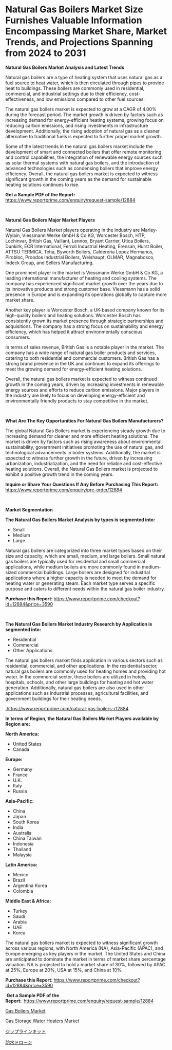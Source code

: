 <p><h1>Natural Gas Boilers Market Size Furnishes Valuable Information Encompassing Market Share, Market Trends, and Projections Spanning from 2024 to 2031</h1></p><p><strong>Natural Gas Boilers Market Analysis and Latest Trends</strong></p>
<p><p>Natural gas boilers are a type of heating system that uses natural gas as a fuel source to heat water, which is then circulated through pipes to provide heat to buildings. These boilers are commonly used in residential, commercial, and industrial settings due to their efficiency, cost-effectiveness, and low emissions compared to other fuel sources.</p><p>The natural gas boilers market is expected to grow at a CAGR of 4.00% during the forecast period. The market growth is driven by factors such as increasing demand for energy-efficient heating systems, growing focus on reducing carbon emissions, and rising investments in infrastructure development. Additionally, the rising adoption of natural gas as a cleaner alternative to traditional fuels is expected to further propel market growth.</p><p>Some of the latest trends in the natural gas boilers market include the development of smart and connected boilers that offer remote monitoring and control capabilities, the integration of renewable energy sources such as solar thermal systems with natural gas boilers, and the introduction of advanced technologies such as condensing boilers that improve energy efficiency. Overall, the natural gas boilers market is expected to witness significant growth in the coming years as the demand for sustainable heating solutions continues to rise.</p></p>
<p><strong>Get a Sample PDF of the Report:&nbsp;</strong> <a href="https://www.reportprime.com/enquiry/request-sample/12884">https://www.reportprime.com/enquiry/request-sample/12884</a></p>
<p>&nbsp;</p>
<p><strong>Natural Gas Boilers Major Market Players</strong></p>
<p><p>Natural Gas Boilers Market players operating in the industry are Marley-Wylain, Viessmann Werke GmbH & Co KG, Worcester Bosch, HTP, Lochinvar, British Gas, Vaillant, Lennox, Bryant Carrier, Utica Boilers, Dunkirk, ECR International, Ferroli Industrial Heating, Erensan, Hurst Boiler, ATTSU TERMICA, Teha, Byworth Boilers, Caldereria Lopez Hermanos, Pirobloc, Proodos Industrial Boilers, Weishaupt, OLMAR, Magnabosco, Indeck Group, and Sellers Manufacturing.</p><p>One prominent player in the market is Viessmann Werke GmbH & Co KG, a leading international manufacturer of heating and cooling systems. The company has experienced significant market growth over the years due to its innovative products and strong customer base. Viessmann has a solid presence in Europe and is expanding its operations globally to capture more market share. </p><p>Another key player is Worcester Bosch, a UK-based company known for its high-quality boilers and heating solutions. Worcester Bosch has consistently grown its market presence through strategic partnerships and acquisitions. The company has a strong focus on sustainability and energy efficiency, which has helped it attract environmentally conscious consumers.</p><p>In terms of sales revenue, British Gas is a notable player in the market. The company has a wide range of natural gas boiler products and services, catering to both residential and commercial customers. British Gas has a strong brand presence in the UK and continues to expand its offerings to meet the growing demand for energy-efficient heating solutions. </p><p>Overall, the natural gas boilers market is expected to witness continued growth in the coming years, driven by increasing investments in renewable energy sources and efforts to reduce carbon emissions. Major players in the industry are likely to focus on developing energy-efficient and environmentally friendly products to stay competitive in the market.</p></p>
<p>&nbsp;</p>
<p><strong>What Are The Key Opportunities For Natural Gas Boilers Manufacturers?</strong></p>
<p><p>The global Natural Gas Boilers market is experiencing steady growth due to increasing demand for cleaner and more efficient heating solutions. The market is driven by factors such as rising awareness about environmental sustainability, government initiatives promoting the use of natural gas, and technological advancements in boiler systems. Additionally, the market is expected to witness further growth in the future, driven by increasing urbanization, industrialization, and the need for reliable and cost-effective heating solutions. Overall, the Natural Gas Boilers market is projected to exhibit a positive growth trend in the coming years.</p></p>
<p><strong>Inquire or Share Your Questions If Any Before Purchasing This Report:</strong> <a href="https://www.reportprime.com/enquiry/pre-order/12884">https://www.reportprime.com/enquiry/pre-order/12884</a></p>
<p>&nbsp;</p>
<p><strong>Market Segmentation</strong></p>
<p><strong>The Natural Gas Boilers Market Analysis by types is segmented into:</strong></p>
<p><ul><li>Small</li><li>Medium</li><li>Large</li></ul></p>
<p><p>Natural gas boilers are categorized into three market types based on their size and capacity, which are small, medium, and large boilers. Small natural gas boilers are typically used for residential and small commercial applications, while medium boilers are more commonly found in medium-sized commercial buildings. Large boilers are designed for industrial applications where a higher capacity is needed to meet the demand for heating water or generating steam. Each market type serves a specific purpose and caters to different needs within the natural gas boiler industry.</p></p>
<p><strong>Purchase this Report:&nbsp;</strong><a href="https://www.reportprime.com/checkout?id=12884&price=3590">https://www.reportprime.com/checkout?id=12884&price=3590</a></p>
<p>&nbsp;</p>
<p><strong>The Natural Gas Boilers Market Industry Research by Application is segmented into:</strong></p>
<p><ul><li>Residential</li><li>Commercial</li><li>Other Applications</li></ul></p>
<p><p>The natural gas boilers market finds application in various sectors such as residential, commercial, and other applications. In the residential sector, natural gas boilers are commonly used for heating homes and providing hot water. In the commercial sector, these boilers are utilized in hotels, hospitals, schools, and other large buildings for heating and hot water generation. Additionally, natural gas boilers are also used in other applications such as industrial processes, agricultural facilities, and government buildings for their heating needs.</p></p>
<p><a href="https://www.reportprime.com/natural-gas-boilers-r12884">&nbsp;https://www.reportprime.com/natural-gas-boilers-r12884</a></p>
<p><strong>In terms of Region, the Natural Gas Boilers Market Players available by Region are:</strong></p>
<p>
    <p> <strong> North America: </strong>
        <ul>
            <li>United States</li>
            <li>Canada</li>
        </ul>
        </p> 
    <p> <strong> Europe: </strong>
        <ul>
            <li>Germany</li>
            <li>France</li>
            <li>U.K.</li>
            <li>Italy</li>
            <li>Russia</li>
        </ul>
        </p> 
    <p> <strong> Asia-Pacific: </strong>
        <ul>
            <li>China</li>
            <li>Japan</li>
            <li>South Korea</li>
            <li>India</li>
            <li>Australia</li>
            <li>China Taiwan</li>
            <li>Indonesia</li>
            <li>Thailand</li>
            <li>Malaysia</li>
        </ul>
        </p> 
    <p> <strong> Latin America: </strong>
        <ul>
            <li>Mexico</li>
            <li>Brazil</li>
            <li>Argentina Korea</li>
            <li>Colombia</li>
        </ul>
        </p> 
    <p> <strong> Middle East & Africa: </strong>
        <ul>
            <li>Turkey</li>
            <li>Saudi</li>
            <li>Arabia</li>
            <li>UAE</li>
            <li>Korea</li>
        </ul>
    </p>
    </p>
<p><p>The natural gas boilers market is expected to witness significant growth across various regions, with North America (NA), Asia-Pacific (APAC), and Europe emerging as key players in the market. The United States and China are anticipated to dominate the market in terms of market share percentage valuation. NA is projected to hold a market share of 30%, followed by APAC at 25%, Europe at 20%, USA at 15%, and China at 10%.</p></p>
<p><strong>Purchase this Report: </strong><a href="https://www.reportprime.com/checkout?id=12884&price=3590">https://www.reportprime.com/checkout?id=12884&price=3590</a></p>
<p>&nbsp;<strong>Get a Sample PDF of the Report:&nbsp;&nbsp;</strong><a href="https://www.reportprime.com/enquiry/request-sample/12884">https://www.reportprime.com/enquiry/request-sample/12884</a></p>
<p><strong></strong></p>
<p><p><a href="https://github.com/kufem1/Market-Research-Report-List-2/blob/main/gas-boilers-market.md">Gas Boilers Market</a></p><p><a href="https://github.com/singletonthaxterkelliehr2df/Market-Research-Report-List-2/blob/main/gas-storage-water-heaters-market.md">Gas Storage Water Heaters Market</a></p><p><a href="https://github.com/JoanaNitzsche/Market-Research-Report-List-1/blob/main/670659376066.md">ジップラインキット</a></p><p><a href="https://github.com/KaliMetz2023/Market-Research-Report-List-1/blob/main/171317476067.md">防水ドローン</a></p></p>